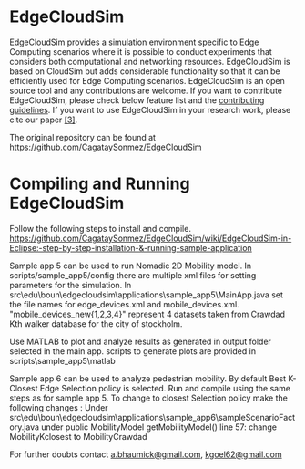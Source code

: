 # EdgeCloudSim

EdgeCloudSim provides a simulation environment specific to Edge Computing scenarios where it is possible to conduct experiments that considers both computational and networking resources. EdgeCloudSim is based on CloudSim but adds considerable functionality so that it can be efficiently used for Edge Computing scenarios. EdgeCloudSim is an open source tool and any contributions are welcome. If you want to contribute EdgeCloudSim, please check below feature list and the [contributing guidelines](/CONTRIBUTING.md). If you want to use EdgeCloudSim in your research work, please cite our paper [[3]](https://onlinelibrary.wiley.com/doi/abs/10.1002/ett.3493).

The original repository can be found at https://github.com/CagataySonmez/EdgeCloudSim

# Compiling and Running EdgeCloudSim
Follow the following steps to install and compile. 
https://github.com/CagataySonmez/EdgeCloudSim/wiki/EdgeCloudSim-in-Eclipse:-step-by-step-installation-&-running-sample-application

Sample app 5 can be used to run Nomadic 2D Mobility model. In scripts/sample_app5/config there are multiple xml files for setting parameters for the simulation. In src\edu\boun\edgecloudsim\applications\sample_app5\MainApp.java set the file names for edge_devices.xml and mobile_devices.xml. "mobile_devices_new{1,2,3,4}" represent 4 datasets taken from Crawdad Kth walker database for the city of stockholm.

Use MATLAB to plot and analyze results as generated in output folder selected in the main app. scripts to generate plots are provided in scripts\sample_app5\matlab

Sample app 6 can be used to analyze pedestrian mobility. By default Best K-Closest Edge Selection policy is selected. Run and compile using the same steps as for sample app 5.
To change to closest Selection policy make the following changes :
  Under src\edu\boun\edgecloudsim\applications\sample_app6\sampleScenarioFactory.java 
       under public MobilityModel getMobilityModel()
        line 57:  change MobilityKclosest to MobilityCrawdad


For further doubts contact a.bhaumick@gmail.com, kgoel62@gmail.com
